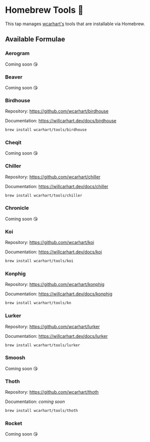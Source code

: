 # Homebrew Tools 🍺
This tap manages [wcarhart's](https://github.com/wcarhart) tools that are installable via Homebrew.

## Available Formulae
### Aerogram
Coming soon 😘

### Beaver
Coming soon 😘

### Birdhouse
Repository: https://github.com/wcarhart/birdhouse

Documentation: https://willcarhart.dev/docs/birdhouse
```bash
brew install wcarhart/tools/birdhouse
```

### Cheqit
Coming soon 😘

### Chiller
Repository: https://github.com/wcarhart/chiller

Documentation: https://willcarhart.dev/docs/chiller
```bash
brew install wcarhart/tools/chiller
```

### Chronicle
Coming soon 😘

### Koi
Repository: https://github.com/wcarhart/koi

Documentation: https://willcarhart.dev/docs/koi
```bash
brew install wcarhart/tools/koi
```

### Konphig
Repository: https://github.com/wcarhart/konphig

Documentation: https://willcarhart.dev/docs/konphig
```bash
brew install wcarhart/tools/kn
```

### Lurker
Repository: https://github.com/wcarhart/lurker

Documentation: https://willcarhart.dev/docs/lurker
```bash
brew install wcarhart/tools/lurker
```

### Smoosh
Coming soon 😘

### Thoth
Repository: https://github.com/wcarhart/thoth

Documentation: _coming soon_
```bash
brew install wcarhart/tools/thoth
```

### Rocket
Coming soon 😘
